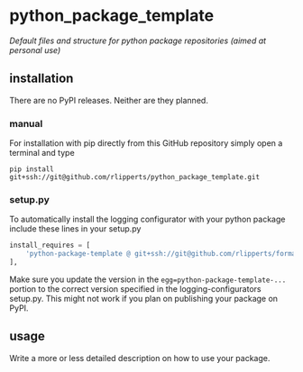 # python_package_template
_Default files and structure for python package repositories (aimed at personal use)_

## installation
There are no PyPI releases. Neither are they planned.

### manual
For installation with pip directly from this GitHub repository simply open a terminal and type
```
pip install git+ssh://git@github.com/rlipperts/python_package_template.git
```

### setup.py
To automatically install the logging configurator with your python package include these lines in your setup.py
```python
install_requires = [
    'python-package-template @ git+ssh://git@github.com/rlipperts/formatter.git@master#egg=python-package-template-0.0.2',
],
```
Make sure you update the version in the `egg=python-package-template-...` portion to the correct version specified in the logging-configurators setup.py. This might not work if you plan on publishing your package on PyPI.

## usage

Write a more or less detailed description on how to use your package.